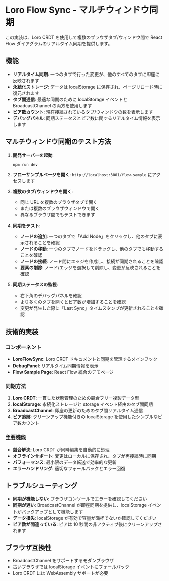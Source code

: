 # Loro Flow Sync - マルチウィンドウ同期

この実装は、Loro CRDT を使用して複数のブラウザタブ/ウィンドウ間で React Flow ダイアグラムのリアルタイム同期を提供します。

## 機能

- **リアルタイム同期**: 一つのタブで行った変更が、他のすべてのタブに即座に反映されます
- **永続化ストレージ**: データは localStorage に保存され、ページリロード時に復元されます
- **タブ間通信**: 最適な同期のために localStorage イベントと BroadcastChannel の両方を使用します
- **ピア数カウント**: 現在接続されているタブ/ウィンドウの数を表示します
- **デバッグパネル**: 同期ステータスとピア数に関するリアルタイム情報を表示します

## マルチウィンドウ同期のテスト方法

1. **開発サーバーを起動**:

   ```bash
   npm run dev
   ```

2. **フローサンプルページを開く**:
   `http://localhost:3001/flow-sample` にアクセスします

3. **複数のタブ/ウィンドウを開く**:

   - 同じ URL を複数のブラウザタブで開く
   - または複数のブラウザウィンドウで開く
   - 異なるブラウザ間でもテストできます

4. **同期をテスト**:

   - **ノードの追加**: 一つのタブで「Add Node」をクリックし、他のタブに表示されることを確認
   - **ノードの移動**: 一つのタブでノードをドラッグし、他のタブでも移動することを確認
   - **ノードの接続**: ノード間にエッジを作成し、接続が同期されることを確認
   - **要素の削除**: ノード/エッジを選択して削除し、変更が反映されることを確認

5. **同期ステータスの監視**:
   - 右下角のデバッグパネルを確認
   - より多くのタブを開くとピア数が増加することを確認
   - 変更が発生した際に「Last Sync」タイムスタンプが更新されることを確認

## 技術的実装

### コンポーネント

- **LoroFlowSync**: Loro CRDT ドキュメントと同期を管理するメインフック
- **DebugPanel**: リアルタイム同期情報を表示
- **Flow Sample Page**: React Flow 統合のデモページ

### 同期方法

1. **Loro CRDT**: 一貫した状態管理のための競合フリー複製データ型
2. **localStorage**: 永続化ストレージと storage イベント経由のタブ間同期
3. **BroadcastChannel**: 即座の更新のためのタブ間リアルタイム通信
4. **ピア追跡**: クリーンアップ機能付きの localStorage を使用したシンプルなピア数カウント

### 主要機能

- **競合解決**: Loro CRDT が同時編集を自動的に処理
- **オフラインサポート**: 変更はローカルに保存され、タブが再接続時に同期
- **パフォーマンス**: 最小限のデータ転送で効率的な更新
- **エラーハンドリング**: 適切なフォールバックとエラー回復

## トラブルシューティング

- **同期が機能しない**: ブラウザコンソールでエラーを確認してください
- **同期が遅い**: BroadcastChannel が即座同期を提供し、localStorage イベントがバックアップとして機能します
- **データ損失**: localStorage が有効で容量が満杯でないか確認してください
- **ピア数が間違っている**: ピアは 10 秒間の非アクティブ後にクリーンアップされます

## ブラウザ互換性

- BroadcastChannel をサポートするモダンブラウザ
- 古いブラウザでは localStorage イベントにフォールバック
- Loro CRDT には WebAssembly サポートが必要
